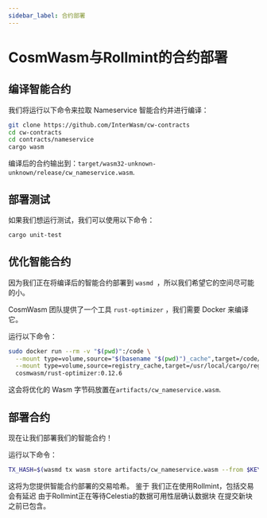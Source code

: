```yaml
---
sidebar_label: 合约部署
---
```


# CosmWasm与Rollmint的合约部署
<!-- markdownlint-disable MD013 -->

## 编译智能合约

我们将运行以下命令来拉取 Nameservice 智能合约并进行编译：

```sh
git clone https://github.com/InterWasm/cw-contracts
cd cw-contracts
cd contracts/nameservice
cargo wasm
```

编译后的合约输出到：`target/wasm32-unknown-unknown/release/cw_nameservice.wasm`.

## 部署测试

如果我们想运行测试，我们可以使用以下命令：

```sh
cargo unit-test
```

## 优化智能合约

因为我们正在将编译后的智能合约部署到 `wasmd `，所以我们希望它的空间尽可能的小。

CosmWasm 团队提供了一个工具 `rust-optimizer` ，我们需要 Docker 来编译它。

运行以下命令：

```sh
sudo docker run --rm -v "$(pwd)":/code \
  --mount type=volume,source="$(basename "$(pwd)")_cache",target=/code/target \
  --mount type=volume,source=registry_cache,target=/usr/local/cargo/registry \
  cosmwasm/rust-optimizer:0.12.6
```

这会将优化的 Wasm 字节码放置在`artifacts/cw_nameservice.wasm`.

## 部署合约

现在让我们部署我们的智能合约！

运行以下命令：

```sh
TX_HASH=$(wasmd tx wasm store artifacts/cw_nameservice.wasm --from $KEY_NAME --keyring-backend test $TXFLAG --output json -y | jq -r '.txhash') 
```

这将为您提供智能合约部署的交易哈希。 鉴于 我们正在使用Rollmint，包括交易会有延迟 由于Rollmint正在等待Celestia的数据可用性层确认数据块 在提交新块之前已包含。
